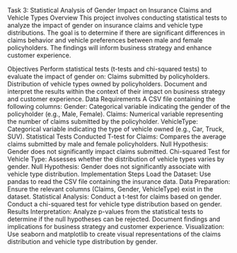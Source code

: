 Task 3: Statistical Analysis of Gender Impact on Insurance Claims and Vehicle Types
Overview
This project involves conducting statistical tests to analyze the impact of gender on insurance claims and vehicle type distributions. The goal is to determine if there are significant differences in claims behavior and vehicle preferences between male and female policyholders. The findings will inform business strategy and enhance customer experience.

Objectives
Perform statistical tests (t-tests and chi-squared tests) to evaluate the impact of gender on:
Claims submitted by policyholders.
Distribution of vehicle types owned by policyholders.
Document and interpret the results within the context of their impact on business strategy and customer experience.
Data Requirements
A CSV file containing the following columns:
Gender: Categorical variable indicating the gender of the policyholder (e.g., Male, Female).
Claims: Numerical variable representing the number of claims submitted by the policyholder.
VehicleType: Categorical variable indicating the type of vehicle owned (e.g., Car, Truck, SUV).
Statistical Tests Conducted
T-test for Claims:
Compares the average claims submitted by male and female policyholders.
Null Hypothesis: Gender does not significantly impact claims submitted.
Chi-squared Test for Vehicle Type:
Assesses whether the distribution of vehicle types varies by gender.
Null Hypothesis: Gender does not significantly associate with vehicle type distribution.
Implementation Steps
Load the Dataset:
Use pandas to read the CSV file containing the insurance data.
Data Preparation:
Ensure the relevant columns (Claims, Gender, VehicleType) exist in the dataset.
Statistical Analysis:
Conduct a t-test for claims based on gender.
Conduct a chi-squared test for vehicle type distribution based on gender.
Results Interpretation:
Analyze p-values from the statistical tests to determine if the null hypotheses can be rejected.
Document findings and implications for business strategy and customer experience.
Visualization:
Use seaborn and matplotlib to create visual representations of the claims distribution and vehicle type distribution by gender.
